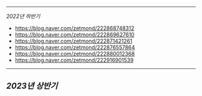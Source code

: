 - - -
*2022년 하반기*
- <https://blog.naver.com/zetmond/222868748312>
- <https://blog.naver.com/zetmond/222869627610>
- <https://blog.naver.com/zetmond/222871421261>
- <https://blog.naver.com/zetmond/222876557864>
- <https://blog.naver.com/zetmond/222880012368>
- <https://blog.naver.com/zetmond/222916901539>
- - -
*2023년 상반기*
-
